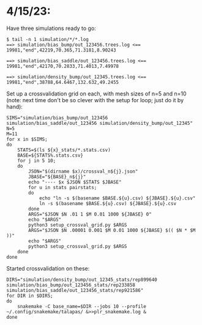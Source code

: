 # 4/15/23:

Have three simulations ready to go:
```
$ tail -n 1 simulation/*/*.log
==> simulation/bias_bump/out_123456.trees.log <==
19981,"end",42219,70.365,71.3181,8.90243

==> simulation/bias_saddle/out_123456.trees.log <==
19981,"end",42170,70.2833,71.4013,7.49978

==> simulation/density_bump/out_12345.trees.log <==
19981,"end",38788,64.6467,132.632,49.2455
```

Set up a crossvalidation grid on each,
with mesh sizes of n=5 and n=10
(note: next time don't be so clever with the setup for loop; just do it by hand):
```
SIMS="simulation/bias_bump/out_123456 simulation/bias_saddle/out_123456 simulation/density_bump/out_12345"
N=5
M=11
for x in $SIMS;
do
    STATS=$(ls ${x}_stats/*.stats.csv)
    BASE=${STATS%.stats.csv}
    for j in 5 10;
    do
        JSON="$(dirname $x)/crossval_n${j}.json"
        JBASE="${BASE}_n${j}"
        echo "---- $x $JSON $STATS $JBASE"
        for u in stats pairstats;
        do
            echo "ln -s $(basename $BASE.${u}.csv) ${JBASE}.${u}.csv"
            ln -s $(basename $BASE.${u}.csv) ${JBASE}.${u}.csv
        done
        ARGS="$JSON $N .01 1 $M 0.01 1000 ${JBASE} 0"
        echo "$ARGS"
        python3 setup_crossval_grid.py $ARGS
        ARGS="$JSON $N .00001 0.001 $M 0.01 1000 ${JBASE} $(( $N * $M ))"
        echo "$ARGS"
        python3 setup_crossval_grid.py $ARGS
    done
done
```
Started crossvalidation on these:
```
DIRS="simulation/density_bump/out_12345_stats/rep899640 simulation/bias_bump/out_123456_stats/rep233858 simulation/bias_saddle/out_123456_stats/rep921586"
for DIR in $DIRS;
do
    snakemake -C base_name=$DIR --jobs 10 --profile ~/.config/snakemake/talapas/ &>>plr_snakemake.log &
done
```
